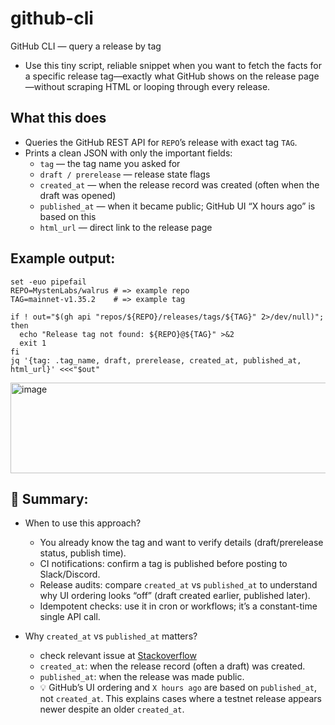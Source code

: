 # github-cli
GitHub CLI — query a release by tag

- Use this tiny script, reliable snippet when you want to fetch the facts for a specific release tag—exactly what GitHub shows on the release page—without scraping HTML or looping through every release.

## What this does

- Queries the GitHub REST API for `REPO`’s release with exact tag `TAG`.
- Prints a clean JSON with only the important fields:
  - `tag` — the tag name you asked for
  - `draft / prerelease` — release state flags
  - `created_at` — when the release record was created (often when the draft was opened)
  - `published_at` — when it became public; GitHub UI “X hours ago” is based on this
  - `html_url` — direct link to the release page

## Example output:

```
set -euo pipefail
REPO=MystenLabs/walrus # => example repo
TAG=mainnet-v1.35.2    # => example tag

if ! out="$(gh api "repos/${REPO}/releases/tags/${TAG}" 2>/dev/null)"; then
  echo "Release tag not found: ${REPO}@${TAG}" >&2
  exit 1
fi
jq '{tag: .tag_name, draft, prerelease, created_at, published_at, html_url}' <<<"$out"
```

<img width="657" height="145" alt="image" src="https://github.com/user-attachments/assets/520f730a-a4fb-44ea-bf3d-27e3460ca5ce" />

## 📝 Summary:

- When to use this approach?
  - You already know the tag and want to verify details (draft/prerelease status, publish time).
  - CI notifications: confirm a tag is published before posting to Slack/Discord.
  - Release audits: compare `created_at` vs `published_at` to understand why UI ordering looks “off” (draft created earlier, published later).
  - Idempotent checks: use it in cron or workflows; it’s a constant-time single API call.

- Why `created_at` vs `published_at` matters?
  - check relevant issue at [Stackoverflow](https://stackoverflow.com/questions/59319281/github-action-different-between-release-created-and-published)
  - `created_at`: when the release record (often a draft) was created.
  - `published_at`: when the release was made public.
  - 💡 GitHub’s UI ordering and `X hours ago` are based on `published_at`, not `created_at`. This explains cases where a testnet release appears newer despite an older `created_at`.

